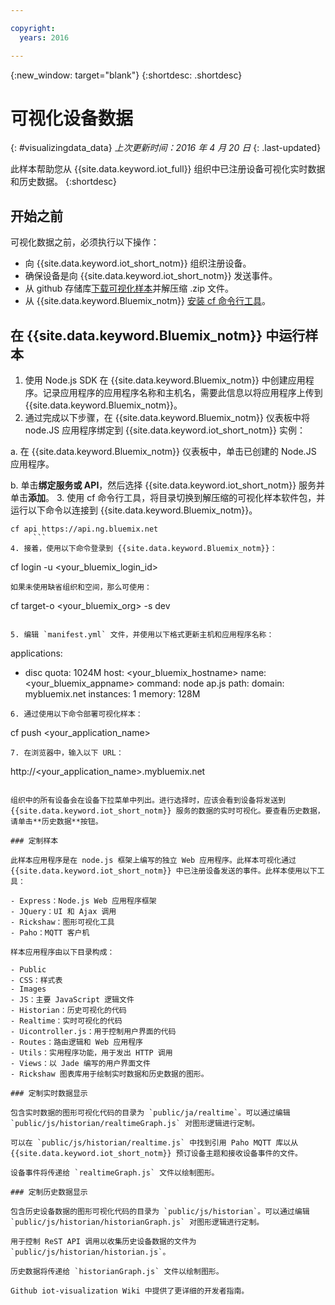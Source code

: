 ```yaml
---

copyright:
  years: 2016

---
```


{:new_window: target="blank"}
{:shortdesc: .shortdesc}

# 可视化设备数据
{: #visualizingdata_data}
*上次更新时间：2016 年 4 月 20 日*
{: .last-updated}

此样本帮助您从 {{site.data.keyword.iot_full}} 组织中已注册设备可视化实时数据和历史数据。
{:shortdesc}

## 开始之前

可视化数据之前，必须执行以下操作：

- 向 {{site.data.keyword.iot_short_notm}} 组织注册设备。
- 确保设备是向 {{site.data.keyword.iot_short_notm}} 发送事件。
- 从 github 存储库[下载可视化样本](https://github.com/ibm-messaging/iot-visualization/archive/v0.2.0.zip)并解压缩 .zip 文件。
- 从 {{site.data.keyword.Bluemix_notm}} [安装 cf 命令行工具](../../starters/install_cli.html)。

## 在 {{site.data.keyword.Bluemix_notm}} 中运行样本

1. 使用 Node.js SDK 在 {{site.data.keyword.Bluemix_notm}} 中创建应用程序。记录应用程序的应用程序名称和主机名，需要此信息以将应用程序上传到 {{site.data.keyword.Bluemix_notm}}。
2. 通过完成以下步骤，在 {{site.data.keyword.Bluemix_notm}} 仪表板中将 node.JS 应用程序绑定到 {{site.data.keyword.iot_short_notm}} 实例：

  a. 在 {{site.data.keyword.Bluemix_notm}} 仪表板中，单击已创建的 Node.JS 应用程序。

  b. 单击**绑定服务或 API**，然后选择 {{site.data.keyword.iot_short_notm}} 服务并单击**添加**。
3. 使用 cf 命令行工具，将目录切换到解压缩的可视化样本软件包，并运行以下命令以连接到 {{site.data.keyword.Bluemix_notm}}。
```
cf api https://api.ng.bluemix.net
	 ```
4. 接着，使用以下命令登录到 {{site.data.keyword.Bluemix_notm}}：
```
cf login -u <your_bluemix_login_id>
```
如果未使用缺省组织和空间，那么可使用：
```
cf target-o <your_bluemix_org> -s dev
```

5. 编辑 `manifest.yml` 文件，并使用以下格式更新主机和应用程序名称：
```
applications:
 - disc quota: 1024M
   host: <your_bluemix_hostname>
   name: <your_bluemix_appname>
   command: node ap.js
   path:
   domain: mybluemix.net
   instances: 1
   memory: 128M
```
6. 通过使用以下命令部署可视化样本：
```
cf push <your_application_name>
```
7. 在浏览器中，输入以下 URL：
```
http://<your_application_name>.mybluemix.net
```

组织中的所有设备会在设备下拉菜单中列出。进行选择时，应该会看到设备将发送到 {{site.data.keyword.iot_short_notm}} 服务的数据的实时可视化。要查看历史数据，请单击**历史数据**按钮。

### 定制样本

此样本应用程序是在 node.js 框架上编写的独立 Web 应用程序。此样本可视化通过 {{site.data.keyword.iot_short_notm}} 中已注册设备发送的事件。此样本使用以下工具：

- Express：Node.js Web 应用程序框架
- JQuery：UI 和 Ajax 调用
- Rickshaw：图形可视化工具
- Paho：MQTT 客户机

样本应用程序由以下目录构成：

- Public
- CSS：样式表
- Images
- JS：主要 JavaScript 逻辑文件
- Historian：历史可视化的代码
- Realtime：实时可视化的代码
- Uicontroller.js：用于控制用户界面的代码
- Routes：路由逻辑和 Web 应用程序
- Utils：实用程序功能，用于发出 HTTP 调用
- Views：以 Jade 编写的用户界面文件
- Rickshaw 图表库用于绘制实时数据和历史数据的图形。

### 定制实时数据显示

包含实时数据的图形可视化代码的目录为 `public/ja/realtime`。可以通过编辑 `public/js/historian/realtimeGraph.js` 对图形逻辑进行定制。

可以在 `public/js/historian/realtime.js` 中找到引用 Paho MQTT 库以从 {{site.data.keyword.iot_short_notm}} 预订设备主题和接收设备事件的文件。

设备事件将传递给 `realtimeGraph.js` 文件以绘制图形。

### 定制历史数据显示

包含历史设备数据的图形可视化代码的目录为 `public/js/historian`。可以通过编辑 `public/js/historian/historianGraph.js` 对图形逻辑进行定制。

用于控制 ReST API 调用以收集历史设备数据的文件为 `public/js/historian/historian.js`。

历史数据将传递给 `historianGraph.js` 文件以绘制图形。

Github iot-visualization Wiki 中提供了更详细的开发者指南。
